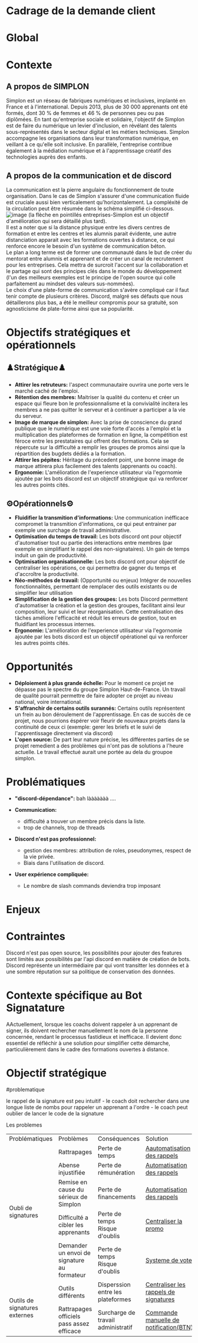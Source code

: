 # Cadrage de la demande client

# Global

# Contexte 

## A propos de SIMPLON

Simplon est un réseau de fabriques numériques et inclusives, implanté en France et à l'international. Depuis 2013, plus de 30 000 apprenants ont été formés, dont 30 % de femmes et 46 % de personnes peu ou pas diplômées. En tant qu'entreprise sociale et solidaire, l'objectif de Simplon est de faire du numérique un levier d'inclusion, en révélant des talents sous-représentés dans le secteur digital et les métiers techniques. Simplon accompagne les organisations dans leur transformation numérique, en veillant à ce qu'elle soit inclusive. En parallèle, l'entreprise contribue également à la médiation numérique et à l'apprentissage créatif des technologies auprès des enfants.

## A propos de la communication et de discord

La communication est la pierre angulaire du fonctionnement de toute organisation. Dans le cas de Simplon s'assurer d'une communication fluide est cruciale aussi bien verticalement qu'horizontalement. La compléxité de la circulation peut être résumée dans le schéma simplifié ci-dessous.
![image](/./assets/img/schema-communication.png)
(la flèche en pointillés entreprises-Simplon est un objectif d'amélioration qui sera détaillé plus tard).<br>
Il est a noter que si la distance physique entre les divers centres de formation et entre les centres et les alumnis parait évidente, une autre distanciation apparait avec les formations ouvertes à distance, ce qui renforce encore le besoin d'un système de communication béton.<br>
Le plan a long terme est de former une communauté dans le but de créer du mentorat entre alumnis et apprenant et de créer un canal de recrutement pour les entreprises. Cela mettra de surcroit l'accent sur la collaboration et le partage qui sont des principes clés dans le monde du développement (l'un des meilleurs exemples est le principe de l'open source qui colle parfaitement au mindset des valeurs sus-nommées).<br>
Le choix d'une plate-forme de communication s'avère compliqué car il faut tenir compte de plusieurs critères. Discord, malgré ses défauts que nous détaillerons plus bas, a été le meilleur compromis pour sa gratuité, son agnosticisme de plate-forme ainsi que sa popularité.

# Objectifs stratégiques et opérationnels

## ♟️Stratégique♟️
- **Attirer les retruteurs:** l'aspect communautaire ouvrira une porte vers le marché caché de l'emploi. 
- **Rétention des membres:** Maitriser la qualité du contenu et créer un espace qui fleure bon le professionnalisme et la convivialité incitera les membres a ne pas quitter le serveur et à continuer a participer a la vie du serveur.
- **Image de marque de simplon:** Avec la prise de conscience du grand publique que le numérique est une voie forte d'accès a l'emploi et la multiplication des plateformes de formation en ligne, la compétition est féroce entre les prestataires qui offrent des formations. Cela se répercute sur la difficulté a remplir les groupes de promos ainsi que la répartition des bugdets dédiés a la formation. 
- **Attirer les pépites:** Héritage du précedent point, une bonne image de marque attirera plus facilement des talents (apprenants ou coach).
- **Ergonomie:** L'amélioration de l'experience utilisateur via l'egornomie ajoutée par les bots discord est un objectif stratégique qui va renforcer les autres points cités. 

## ⚙️Opérationnels⚙️
- **Fluidifier la transmition d'informations:** Une communication inéfficace compromet la transmition d'informations, ce qui peut entrainer par exemple une surchage de travail administrative.
- **Optimisation du temps de travail:** Les bots discord ont pour objectif d'automatiser tout ou partie des interactions entre membres (par exemple en simplifiant le rappel des non-signataires). Un gain de temps induit un gain de productivité.
- **Optimisation organisationnelle:** Les bots discord ont pour objectif de centraliser les opérations, ce qui permettra de gagner du temps et d'accroître la productivité.
- **Néo-méthodes de travail:** (Opportunité ou enjeux) Intégrer de nouvelles fonctionnalités, permettant de remplacer des outils existants ou de simplifier leur utilisation
- **Simplification de la gestion des groupes:** Les bots Discord permettent d'automatiser la création et la gestion des groupes, facilitant ainsi leur composition, leur suivi et leur réorganisation. Cette centralisation des tâches améliore l'efficacité et réduit les erreurs de gestion, tout en fluidifiant les processus internes.
- **Ergonomie:** L'amélioration de l'experience utilisateur via l'egornomie ajoutée par les bots discord est un objectif opérationel qui va renforcer les autres points cités. 

# Opportunités
- **Déploiement à plus grande échelle:** Pour le moment ce projet ne dépasse pas le spectre du groupe Simplon Haut-de-France. Un travail de qualité pourrait permettre de faire adopter ce projet au niveau national, voire international.
- **S'affranchir de certains outils surannés:** Certains outils représentent un frein au bon déroulement de l'apprentissage. En cas de succès de ce projet, nous pourrions éspérer voir fleurir de nouveaux projets dans la continuité de ceux ci (exemple: gerer les briefs et le suivi de l'apprentissage directement via discord)
- **L'open source:** De part leur nature précise, les différentes parties de se projet remedient a des problèmes qui n'ont pas de solutions a l'heure actuelle. Le travail effectué aurait une portée au dela du groupoe simplon.

# Problématiques

- **"discord-dépendance":** bah lààààààà ....
- **Communication:**
    - difficulté a trouver un membre précis dans la liste.
    - trop de channels, trop de threads
    
- **Discord n'est pas professionnel:**
    - gestion des membres: attribution de roles, pseudonymes, respect de la vie privée.
    - Biais dans l'utilisation de discord. 
- **User expérience compliquée:**
    - Le nombre de slash commands deviendra trop imposant



# Enjeux

# Contraintes
Discord n'est pas open source, les possibilités pour ajouter des features sont limités aux possibilités par l'api discord en matière de création de bots.
Discord représente un intermédiaire par qui vont transitter les données et à une sombre réputation sur sa politique de conservation des données.

# Contexte spécifique au Bot Signatature

AActuellement, lorsque les coachs doivent rappeler à un apprenant de signer, ils doivent rechercher manuellement le nom de la personne concernée, rendant le processus fastidieux et inefficace. Il devient donc essentiel de réfléchir à une solution pour simplifier cette démarche, particulièrement dans le cadre des formations ouvertes à distance.

# Objectif stratégique

#problematique 

le rappel de la signature est peu intuitif
    - le coach doit rechercher dans une longue liste de nombs pour rappeler un apprenant  a l'ordre
    - le coach peut oublier de lancer le code de la signature

Les problemes

<table>
    <tr>
        <td>Problématiques</td>
        <td>Problèmes</td>
        <td>Conséquences</td>
        <td>Solution</td>
    </tr>
    <tr>
        <td rowspan="5">Oubli de signatures</td>
        <td>Rattrapages</td>
        <td>Perte de temps</td>
        <td><a href="#">Aautomatisation des rappels</a></td>
    </tr>
    <tr>
        <td>Abense injustifiée</td>
        <td>Perte de rémunération</td>
        <td><a href="#">Automatisation des rappels</a></td>
    </tr>
    <tr>
        <td>Remise en cause du sérieux de Simplon</td>
        <td>Perte de financements
        </td>
        <td><a href="#">Automatisation des rappels</a></td>
    </tr>
    <tr>
        <td>Difficulté a cibler les apprenants</td>
        <td>Perte de temps <br> Risque d'oublis</td>
        <td><a href="#">Centraliser la promo</a></td>
    </tr>
    <tr>
        <td>Demander un envoi de signature au formateur</td>
        <td>Perte de temps <br> Risque d'oublis</td>
        <td><a href="#">Systeme de vote</a>
    </td>
    <tr>
        <td rowspan="2">Outils de signatures externes</td>
        <td>Outils différents</td>
        <td>Disperssion entre les plateformes</td>
        <td><a href="#">Centraliser les rappels de signatures</a></td>
    </tr>
    <tr>
        <td>Rattrapages officiels pass assez efficace</td>
        <td>Surcharge de travail administratif</td>
        <td><a href="#">Commande manuelle de notification(BTN)</a></td>
    </tr>
</table>
